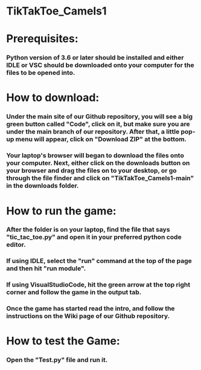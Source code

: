 # TikTakToe_Camels1

# Prerequisites:

### Python version of 3.6 or later should be installed and either IDLE or VSC should be downloaded onto your computer for the files to be opened into.

# How to download:

### Under the main site of our Github repository, you will see a big green button called "Code", click on it, but make sure you are under the main branch of our repository. After that, a little pop-up menu will appear, click on "Download ZIP" at the bottom.

### Your laptop's browser will began to download the files onto your computer. Next, either click on the downloads button on your browser and drag the files on to your desktop, or go through the file finder and click on "TikTakToe_Camels1-main" in the downloads folder.

# How to run the game:

### After the folder is on your laptop, find the file that says "tic_tac_toe.py" and open it in your preferred python code editor.

### If using IDLE, select the "run" command at the top of the page and then hit "run module".

### If using VisualStudioCode, hit the green arrow at the top right corner and follow the game in the output tab.

### Once the game has started read the intro, and follow the instructions on the Wiki page of our Github repository.

# How to test the Game:

### Open the "Test.py" file and run it.